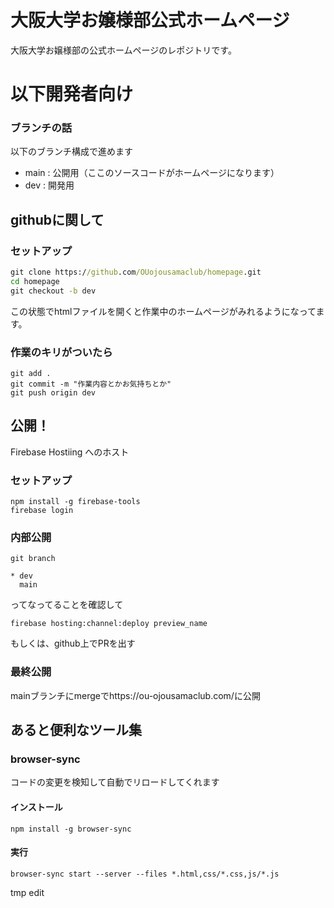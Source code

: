 # 大阪大学お嬢様部公式ホームページ
大阪大学お嬢様部の公式ホームページのレポジトリです。

# 以下開発者向け

### ブランチの話
以下のブランチ構成で進めます
- main : 公開用（ここのソースコードがホームページになります）
- dev  : 開発用

## githubに関して
### セットアップ
```cmd
git clone https://github.com/OUojousamaclub/homepage.git
cd homepage
git checkout -b dev
```
この状態でhtmlファイルを開くと作業中のホームページがみれるようになってます。

### 作業のキリがついたら
```
git add .
git commit -m "作業内容とかお気持ちとか"
git push origin dev
```

## 公開！
Firebase Hostiing へのホスト
### セットアップ
```
npm install -g firebase-tools
firebase login
```


### 内部公開 
```
git branch
```
```
* dev
  main
```
ってなってることを確認して
```
firebase hosting:channel:deploy preview_name
```
もしくは、github上でPRを出す

### 最終公開
mainブランチにmergeでhttps://ou-ojousamaclub.com/に公開


## あると便利なツール集
### browser-sync
コードの変更を検知して自動でリロードしてくれます
#### インストール
```
npm install -g browser-sync
```
#### 実行
```
browser-sync start --server --files *.html,css/*.css,js/*.js
```


tmp edit
